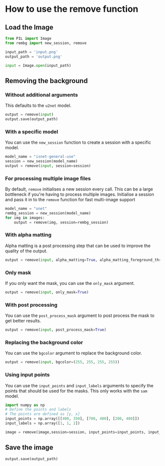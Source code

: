 # How to use the remove function

## Load the Image

```python
from PIL import Image
from rembg import new_session, remove

input_path = 'input.png'
output_path = 'output.png'

input = Image.open(input_path)
```

## Removing the background

### Without additional arguments

This defaults to the `u2net` model.

```python
output = remove(input)
output.save(output_path)
```

### With a specific model

You can use the `new_session` function to create a session with a specific model.

```python
model_name = "isnet-general-use"
session = new_session(model_name)
output = remove(input, session=session)
```

### For processing multiple image files

By default, `remove` initialises a new session every call. This can be a large bottleneck if you're having to process multiple images. Initialise a session and pass it in to the `remove` function for fast multi-image support

```python
model_name = "unet"
rembg_session = new_session(model_name)
for img in images:
    output = remove(img, session=rembg_session)
```

### With alpha matting

Alpha matting is a post processing step that can be used to improve the quality of the output.

```python
output = remove(input, alpha_matting=True, alpha_matting_foreground_threshold=270,alpha_matting_background_threshold=20, alpha_matting_erode_size=11)
```

### Only mask

If you only want the mask, you can use the `only_mask` argument.

```python
output = remove(input, only_mask=True)
```

### With post processing

You can use the `post_process_mask` argument to post process the mask to get better results.

```python
output = remove(input, post_process_mask=True)
```

### Replacing the background color

You can use the `bgcolor` argument to replace the background color.

```python
output = remove(input, bgcolor=(255, 255, 255, 255))
```

### Using input points

You can use the `input_points` and `input_labels` arguments to specify the points that should be used for the masks. This only works with the `sam` model.

```python
import numpy as np
# Define the points and labels
# The points are defined as [y, x]
input_points = np.array([[400, 350], [700, 400], [200, 400]])
input_labels = np.array([1, 1, 2])

image = remove(image,session=session, input_points=input_points, input_labels=input_labels)
```

## Save the image

```python
output.save(output_path)
```
